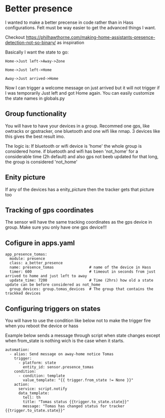 # Better presence 
I wanted to make a better precense in code rather than in Hass configurations. Felt must be way easier to get the advanced things I want.

Checkout 
https://philhawthorne.com/making-home-assistants-presence-detection-not-so-binary/ as inspiration

Basically I want the state to go:

```
Home->Just left->Away->Zone

Home->Just left->Home

Away->Just arrived->Home

```

Now I can trigger a welcome message on just arrived but it will not trigger if I was temporarily Just left and got Home again.
You can easily customize the state names in globals.py
## Group functionality
You will have to have your devices in a group. Recommed one gps, like owtracks or gpstracker, one bluetooth and one wifi like nmap. 3 devices like this gives the best result imo. 

The logic is: If bluetooth or wifi device is 'home' the whole group is considered home. if bluetooth and wifi has been 'not_home' for a considerable time (2h default) and also gps not beeb updated for that long, the group is considered 'not_home' 

## Enity picture
If any of the devices has a enity_picture then the tracker gets that picture too
## Tracking of gps coordinates
The sensor will have the same tracking coordinates as the gps device in group. Make sure you only have one gps device!!!
## Cofigure in apps.yaml
```
app_presence_tomas:
  module: presence
  class: a_better_presence
  name: presence_tomas                # name of the device in Hass
  timer: 600                          # timeout in seconds from just arrived to home and just left to away
  update_time: 7200                   # Time (2hrs) how old a state update can be before considered as not_home
  group_devices: group.tomas_devices  # The group that contains the trackked devices

```

## Configuring triggers on states

You will have to use the condition like below not to make the trigger fire 
when you reboot the device or hass

Example below sends a message through script when state changes except when from_state is nothing wich is the case when it starts.

```
automation:
  - alias: Send message on away-home notice Tomas
    trigger:
      - platform: state
        entity_id: sensor.presence_tomas 
    condition:
      - condition: template
        value_template: "{{ trigger.from_state != None }}"
    action:
      service: script.notify
      data_template:
        tell: th
        title: "Tomas status {{trigger.to_state.state}}"
        message: "Tomas has changed status for tracker {{trigger.to_state.state}}"    
```